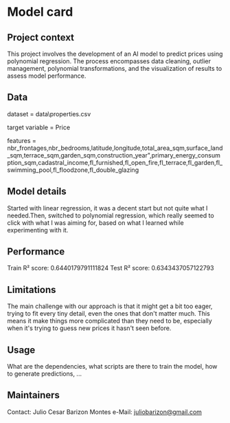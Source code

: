 # Model card

## Project context

This project involves the development of an AI model to predict prices using polynomial regression. The process encompasses data cleaning, outlier management, polynomial transformations, and the visualization of results to assess model performance.

## Data

dataset = data\properties.csv

target variable = Price

features = nbr_frontages,nbr_bedrooms,latitude,longitude,total_area_sqm,surface_land_sqm,terrace_sqm,garden_sqm,construction_year",primary_energy_consumption_sqm,cadastral_income,fl_furnished,fl_open_fire,fl_terrace,fl_garden,fl_swimming_pool,fl_floodzone,fl_double_glazing

## Model details

Started with linear regression, it was a decent start but not quite what I needed.Then, switched to polynomial regression, which really seemed to click with what I was aiming for, based on what I learned while experimenting with it.

## Performance

Train R² score: 0.6440179791111824
Test R² score: 0.6343437057122793

## Limitations

The main challenge with our approach is that it might get a bit too eager, trying to fit every tiny detail, even the ones that don't matter much. This means it make things more complicated than they need to be, especially when it's trying to guess new prices it hasn't seen before.

## Usage

What are the dependencies, what scripts are there to train the model, how to generate predictions, ...

## Maintainers

Contact: Julio Cesar Barizon Montes
e-Mail: juliobarizon@gmail.com
